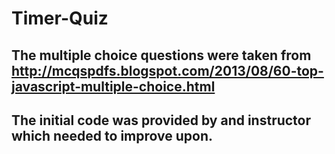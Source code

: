 # Timer-Quiz

## The multiple choice questions were taken from http://mcqspdfs.blogspot.com/2013/08/60-top-javascript-multiple-choice.html 

## The initial code was provided by and instructor which needed to improve upon.